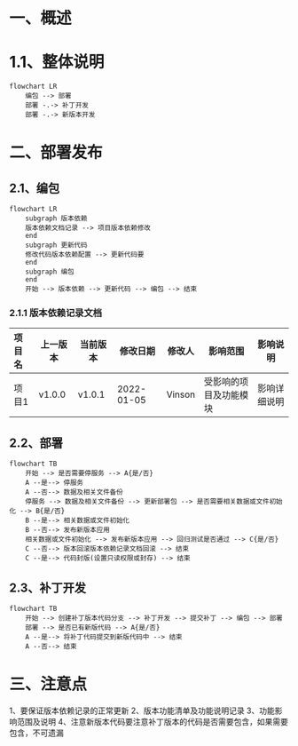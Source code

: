 # 一、概述
# 1.1、整体说明
```mermaid
flowchart LR
    编包 --> 部署
    部署 -.-> 补丁开发
    部署 -.-> 新版本开发
```
# 二、部署发布
## 2.1、编包
```mermaid
flowchart LR
    subgraph 版本依赖
    版本依赖文档记录 --> 项目版本依赖修改
    end
    subgraph 更新代码
    修改代码版本依赖配置 --> 更新代码要
    end
    subgraph 编包
    end
    开始 --> 版本依赖 --> 更新代码 --> 编包 --> 结束
```
### 2.1.1 版本依赖记录文档
| 项目名 | 上一版本 | 当前版本 | 修改日期 | 修改人 | 影响范围 | 影响说明 |
| :- | - | - | - | - | - | - |
| 项目1 | v1.0.0 | v1.0.1 | 2022-01-05 | Vinson | 受影响的项目及功能模块 | 影响详细说明 |

## 2.2、部署
```mermaid
flowchart TB
    开始 --> 是否需要停服务 --> A{是/否}
    A --是--> 停服务
    A --否--> 数据及相关文件备份
    停服务 --> 数据及相关文件备份 --> 更新部署包 --> 是否需要相关数据或文件初始化 --> B{是/否} 
    B --是--> 相关数据或文件初始化
    B --否--> 发布新版本应用
    相关数据或文件初始化 --> 发布新版本应用 --> 回归测试是否通过 --> C{是/否}
    C --否--> 版本回滚版本依赖记录文档回滚 --> 结束
    C --是--> 代码封版(设置只读权限或封存) --> 结束
```
## 2.3、补丁开发
```mermaid
flowchart TB
    开始 --> 创建补丁版本代码分支 --> 补丁开发 --> 提交补丁 --> 编包 --> 部署
    部署 --> 是否已有新版代码 --> A{是/否}
    A --是--> 将补丁代码提交到新版代码中 --> 结束
    A --否--> 结束
```

# 三、注意点
1、要保证版本依赖记录的正常更新
2、版本功能清单及功能说明记录
3、功能影响范围及说明
4、注意新版本代码要注意补丁版本的代码是否需要包含，如果需要包含，不可遗漏




